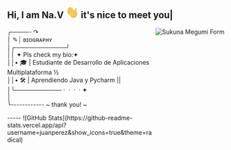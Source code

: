 ## Hi, I am Na.V <img src="https://raw.githubusercontent.com/ABSphreak/ABSphreak/master/gifs/Hi.gif" width="30px"> it's nice to meet you|
<div>
  <img src="https://acortar.link/Z9vORw" alt="Sukuna Megumi Form" align="right" height="600px">



╭────┈ ↷  
│           ✎┊ ʙɪᴏɢʀᴀᴘʜʏ  
│╭────────────╯  
││ ✦ Pls check my bio:✦  
││• 🎓 | Estudiante de Desarrollo de Aplicaciones Multiplataforma ½  
││• 🛠️ | Aprendiendo Java y Pycharm 
||
│╰─────────── ·﻿ ﻿ ﻿· ﻿ ·﻿ ﻿ ﻿· ﻿✦  
│  
╰------------ ~ thank you! ~  

</div>
-----
![GitHub Stats](https://github-readme-stats.vercel.app/api?username=juanperez&show_icons=true&theme=radical)
